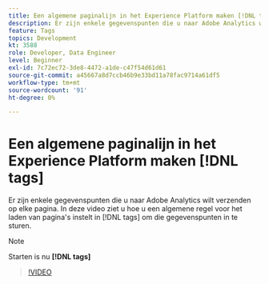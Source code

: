 ```yaml
---
title: Een algemene paginalijn in het Experience Platform maken [!DNL tags]
description: Er zijn enkele gegevenspunten die u naar Adobe Analytics wilt verzenden op elke pagina. In deze video ziet u hoe u een algemene regel voor het laden van pagina's instelt in [!DNL tags] om die gegevenspunten in te sturen.
feature: Tags
topics: Development
kt: 3588
role: Developer, Data Engineer
level: Beginner
exl-id: 7c72ec72-3de8-4472-a1de-c47f54d61d61
source-git-commit: a45667a8d7ccb46b9e33bd11a78fac9714a61df5
workflow-type: tm+mt
source-wordcount: '91'
ht-degree: 0%

---
```


# Een algemene paginalijn in het Experience Platform maken [!DNL tags]

Er zijn enkele gegevenspunten die u naar Adobe Analytics wilt verzenden op elke pagina. In deze video ziet u hoe u een algemene regel voor het laden van pagina&#39;s instelt in [!DNL tags] om die gegevenspunten in te sturen.

>[!NOTE]
>
> Starten is nu **[!DNL tags]**

>[!VIDEO](https://video.tv.adobe.com/v/28769/?quality=12&learn=on)

